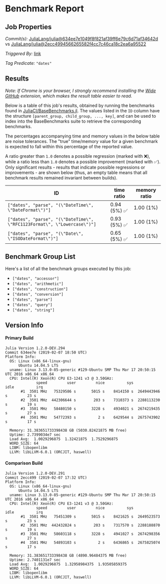 # Benchmark Report

## Job Properties

*Commit(s):* [JuliaLang/julia@634ee7e1049f8f821af39ff6e79c6d71af34642d](https://github.com/JuliaLang/julia/commit/634ee7e1049f8f821af39ff6e79c6d71af34642d) vs [JuliaLang/julia@2ecc4994566265582f4cc7c46ca18c2ea6a95522](https://github.com/JuliaLang/julia/commit/2ecc4994566265582f4cc7c46ca18c2ea6a95522)

*Triggered By:* [link](https://github.com/JuliaLang/julia/pull/30830#issuecomment-461550559)

*Tag Predicate:* `"dates"`

## Results

*Note: If Chrome is your browser, I strongly recommend installing the [Wide GitHub](https://chrome.google.com/webstore/detail/wide-github/kaalofacklcidaampbokdplbklpeldpj?hl=en)
extension, which makes the result table easier to read.*

Below is a table of this job's results, obtained by running the benchmarks found in
[JuliaCI/BaseBenchmarks.jl](https://github.com/JuliaCI/BaseBenchmarks.jl). The values
listed in the `ID` column have the structure `[parent_group, child_group, ..., key]`,
and can be used to index into the BaseBenchmarks suite to retrieve the corresponding
benchmarks.

The percentages accompanying time and memory values in the below table are noise tolerances. The "true"
time/memory value for a given benchmark is expected to fall within this percentage of the reported value.

A ratio greater than `1.0` denotes a possible regression (marked with :x:), while a ratio less
than `1.0` denotes a possible improvement (marked with :white_check_mark:). Only significant results - results
that indicate possible regressions or improvements - are shown below (thus, an empty table means that all
benchmark results remained invariant between builds).

| ID | time ratio | memory ratio |
|----|------------|--------------|
| `["dates", "parse", "(\"DateTime\", \"DateFormat\")"]` | 0.94 (5%) :white_check_mark: | 1.00 (1%)  |
| `["dates", "parse", "(\"DateTime\", \"RFC1123Format\", \"Lowercase\")"]` | 0.93 (5%) :white_check_mark: | 1.00 (1%)  |
| `["dates", "parse", "(\"Date\", \"ISODateFormat\")"]` | 0.65 (5%) :white_check_mark: | 1.00 (1%)  |

## Benchmark Group List

Here's a list of all the benchmark groups executed by this job:

- `["dates", "accessor"]`
- `["dates", "arithmetic"]`
- `["dates", "construction"]`
- `["dates", "conversion"]`
- `["dates", "parse"]`
- `["dates", "query"]`
- `["dates", "string"]`

## Version Info

#### Primary Build

```
Julia Version 1.2.0-DEV.294
Commit 634ee7e (2019-02-07 18:50 UTC)
Platform Info:
  OS: Linux (x86_64-linux-gnu)
      Ubuntu 14.04.5 LTS
  uname: Linux 3.13.0-85-generic #129-Ubuntu SMP Thu Mar 17 20:50:15 UTC 2016 x86_64 x86_64
  CPU: Intel(R) Xeon(R) CPU E3-1241 v3 @ 3.50GHz: 
              speed         user         nice          sys         idle          irq
       #1  3501 MHz   75329586 s       5015 s    8414150 s  2649443946 s         23 s
       #2  3501 MHz  442306644 s        203 s    7310373 s  2288113230 s         19 s
       #3  3501 MHz   58480150 s       3228 s    4934021 s  2674219435 s         27 s
       #4  3501 MHz   54772393 s          2 s    6429544 s  2675743902 s         17 s
       
  Memory: 31.383651733398438 GB (5030.82421875 MB free)
  Uptime: 2.7399034e7 sec
  Load Avg:  1.0029296875  1.32421875  1.7529296875
  WORD_SIZE: 64
  LIBM: libopenlibm
  LLVM: libLLVM-6.0.1 (ORCJIT, haswell)

```

#### Comparison Build

```
Julia Version 1.2.0-DEV.291
Commit 2ecc499 (2019-02-07 17:32 UTC)
Platform Info:
  OS: Linux (x86_64-linux-gnu)
      Ubuntu 14.04.5 LTS
  uname: Linux 3.13.0-85-generic #129-Ubuntu SMP Thu Mar 17 20:50:15 UTC 2016 x86_64 x86_64
  CPU: Intel(R) Xeon(R) CPU E3-1241 v3 @ 3.50GHz: 
              speed         user         nice          sys         idle          irq
       #1  3501 MHz   75451309 s       5015 s    8421625 s  2649523573 s         23 s
       #2  3501 MHz  442432824 s        203 s    7317570 s  2288188870 s         19 s
       #3  3501 MHz   58603118 s       3228 s    4941027 s  2674298356 s         27 s
       #4  3501 MHz   54893103 s          2 s    6436865 s  2675825074 s         17 s
       
  Memory: 31.383651733398438 GB (4890.96484375 MB free)
  Uptime: 2.7401131e7 sec
  Load Avg:  1.0029296875  1.32958984375  1.93505859375
  WORD_SIZE: 64
  LIBM: libopenlibm
  LLVM: libLLVM-6.0.1 (ORCJIT, haswell)

```
